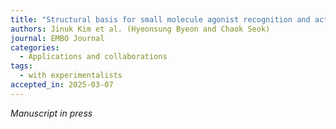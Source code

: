 ```yaml
---
title: "Structural basis for small molecule agonist recognition and activation of complement receptor C3aR"
authors: Jinuk Kim et al. (Hyeonsung Byeon and Chaok Seok)
journal: EMBO Journal
categories:
  - Applications and collaborations
tags:
  - with experimentalists
accepted_in: 2025-03-07
---
```

*Manuscript in press*
